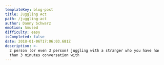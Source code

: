 ```yaml
---
templateKey: blog-post
title: Juggling Act
path: /juggling-act
author: Danny Schwarz
emotion: Amused
difficulty: easy
isCompleted: false
date: 2018-01-06T17:06:03.681Z
description: >-
  2 person (or even 3 person) juggling with a stranger who you have had less
  than 3 minutes conversation with
---
```

